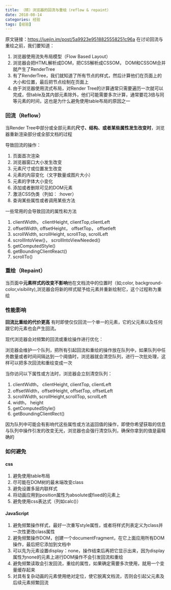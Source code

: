 ```yaml
---
title: （转）浏览器的回流与重绘（reflow & repaint）
date: 2018-08-14 
categories: 经验
tags: [经验]
---
```


原文链接：https://juejin.im/post/5a9923e9518825558251c96a
在讨论回流与重绘之前，我们要知道：
1. 浏览器使用流失布局模型（Flow Based Layout）
2. 浏览器会把HTML解析成DOM，把CSS解析成CSSOM， DOM和CSSOM合并就产生了RenderTree
3. 有了RenderTree，我们就知道了所有节点的样式，然后计算他们在页面上的大小和位置，最后把节点绘制在页面上
4. 由于浏览器使用流式布局，对Render Tree的计算通常只需要遍历一次就可以完成，但table及其内部元素除外，他们可能需要多次计算，通常要花3倍与同等元素的时间，这也是为什么避免使用table布局的原因之一

### 回流（Reflow）
当Render Tree中部分或全部元素的**尺寸、结构、或者某些属性发生改变时**，浏览器重新渲染部分或全部文档的过程

导致回流的操作：
1. 页面首次渲染
2. 浏览器窗口大小发生改变
3. 元素尺寸或位置发生改变
4. 元素的内容变化（文字数量或图片大小）
5. 元素的字体大小变化
6. 添加或者删除可见的DOM元素
7. 激活CSS伪类（列如：   :hover）
8. 查询某些属性或者调用某些方法


一些常用的会导致回流的属性和方法
1. clientWidth， clientHeight, clientTop,clientLeft
2. offsetWidth, offsetHeight， offsetTop， offsetleft
3. scrollWidth, scrollHeight, scrollTop, scrollLeft
4. scrollIntoView()， scrollIntoViewNeeded()
5. getComputedStyle()
6. getBoundingClientReact()
7. scrollTo()


### 重绘（Repaint）
当页面中**元素样式的改变不影响**他在文档流中的位置时（如;color, background-color,visibility),浏览器会将新的样式赋予给元素并重新绘制它，这个过程称为重绘

### 性能影响
**回流比重绘的代价更高**
有时即使仅仅回流一个单一的元素，它的父元素以及任何跟它的元素也会产生回流。

现代浏览器会对频繁的回流或重绘操作进行优化：

浏览器会维护一个队列，把所有引起回流和重绘的操作放在队列中，如果队列中任务数量或者时间间隔达到一个阈值时，浏览器就会清空队列，进行一次批处理，这样可以把多次回流和重绘变成一次

当你访问以下属性或方法时，浏览器会立刻清空队列：
1. clientWidth， clientHeight, clientTop, clientLeft
2. offsetWidth，offsetHeight, offsetTop, offsetLeft
3. scrollWidth, scrollHeight,scrollTop, scrollLeft
4. width， height
5. getComputedStyle()
6. getBoundingClientRect()

因为队列中可能会有影响代这些属性或方法返回值的操作，即使你希望获取的信息与队列中操作引发的改变无光，浏览器也会强行清空队列，确保你拿到的值是最精确的

### 如何避免
#### css
1. 避免使用table布局
2. 尽可能在DOM树的最末端改变class
3. 避免设置多层内联样式
4. 将动画应用到position属性为absolute或fixed的元素上
5. 避免使用css表达式（列如calc()）

#### JavaScript
1. 避免频繁操作样式，最好一次重写style属性，或者将样式列表定义为class并一次性更改class属性
2. 避免频繁操作DOM，创建一个documentFragment，在它上面应用所有DOM操作，最后把它添加到文档中
3. 可以先为元素设置display：none，操作结束后再把它显示出来，因为display属性为none的元素上进行DOM操作不会引发回流和重绘
4. 避免频繁读取会引发回流，重绘的属性，如果确定需要多次使用，就用一个变量缓存起来
5. 对具有复杂动画的元素使用绝对定位，使它脱离文档流，否则会引起父元素及后续元素频繁回流